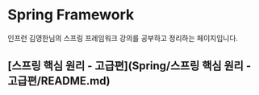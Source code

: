 # Spring Framework
인프런 김영한님의 스프링 프레임워크 강의를 공부하고 정리하는 페이지입니다.

## [스프링 핵심 원리 - 고급편](Spring/스프링 핵심 원리 - 고급편/README.md)

